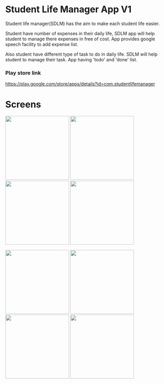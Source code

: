 # Student Life Manager App V1

Student life manager(SDLM) has the aim to make each student life easier.

Student have number of expenses in their daily life, SDLM app will help student to manage there expenses in free of cost. App provides google speech facility to add expense list.

Also student have different type of task to do in daily life. SDLM will help student to manage their task. App having 'todo' and 'done' list.

### Play store link
https://play.google.com/store/apps/details?id=com.studentlifemanager 

# Screens

<p float="left">
  <img src="https://github.com/sandeep-kasar/student-life-manager-v1/blob/main/screen1.webp" width="200" />
  <img src="https://github.com/sandeep-kasar/student-life-manager-v1/blob/main/screen2.webp" width="200" /> 
  <img src="https://github.com/sandeep-kasar/student-life-manager-v1/blob/main/screen3.webp" width="200" />
  <img src="https://github.com/sandeep-kasar/student-life-manager-v1/blob/main/screen4.webp" width="200" />
</p>
<p float="left">
  <img src="https://github.com/sandeep-kasar/student-life-manager-v1/blob/main/screen5.webp" width="200" />
  <img src="https://github.com/sandeep-kasar/student-life-manager-v1/blob/main/screen6.webp" width="200" /> 
  <img src="https://github.com/sandeep-kasar/student-life-manager-v1/blob/main/screen7.webp" width="200" />
  <img src="https://github.com/sandeep-kasar/student-life-manager-v1/blob/main/screen8.webp" width="200" />
</p>

